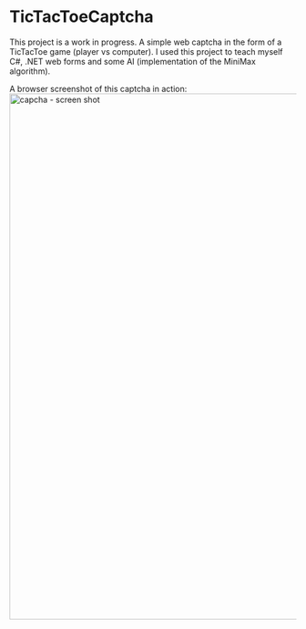 # TicTacToeCaptcha
This project is a work in progress. A simple web captcha in the form of a TicTacToe game (player vs computer).
I used this project to teach myself C#, .NET web forms and some AI (implementation of the MiniMax algorithm). 

A browser screenshot of this captcha in action:
<img width="923" alt="capcha - screen shot" src="https://user-images.githubusercontent.com/90642711/146898837-ee78ddfe-b84c-4d7a-b495-9391efdceac7.png">
